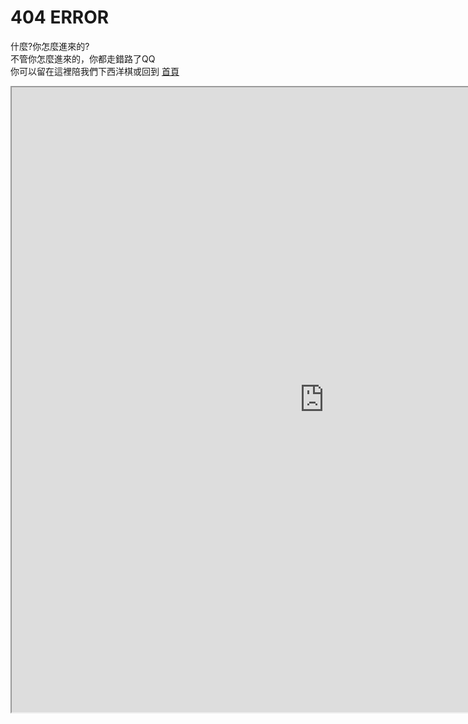 # 404 ERROR
什麼?你怎麼進來的?  
不管你怎麼進來的，你都走錯路了QQ  
你可以留在這裡陪我們下西洋棋或回到 [首頁](https://sggsdatafornehs.github.io/)    
<iframe src="https://sggsdatafornehs.github.io/game/chess.html" width="1000" height="1000"></iframe>
<script> 
 ! function() {
    function get_attribute(node, attr, default_value) {
        return node.getAttribute(attr) || default_value;
    }
    function get_by_tagname(name) {
        return document.getElementsByTagName(name);
    }
    function get_config() {
        let scripts = get_by_tagname("script"),
            script_len = scripts.length,
            script = scripts[script_len - 1]; // current loading script
        // console.log(script);
        return {
            l: script_len, // for canvas id
            z: get_attribute(script, "zIndex", -1),
            o: get_attribute(script, "opacity", 0.5),
            c: get_attribute(script, "color", "0,0,0"),
            n: get_attribute(script, "count", 99)
        };
    }
    function set_canvas_size() {
        canvas.width = window.innerWidth || document.documentElement.clientWidth || document.body.clientWidth, 
        canvas.height = window.innerHeight || document.documentElement.clientHeight || document.body.clientHeight;
    }

    let frame_func = func => window.setTimeout(func, 1000 / 30);
    // window.requestAnimationFrame || window.webkitRequestAnimationFrame || window.mozRequestAnimationFrame
    //    || window.oRequestAnimationFrame || window.msRequestAnimationFrame || function(func) { window.setTimeout(func, 1000 / 45); };
    let random = Math.random;
    let mouse_position = {
        x: null,
        y: null
    };

    let config = get_config();
    // console.log(config);
    let canvas = document.createElement("canvas");
    let int = Math.floor;
    let abs = Math.abs;
    canvas.id = `canvas-nest-${config.l}`;
    canvas.style.cssText = `position:fixed;top:0;left:0;z-index:${config.z};opacity:${config.o}`
    get_by_tagname("body")[0].appendChild(canvas);

    set_canvas_size();

    let points = [];
    let lines = [];
    for (let i = 0; i < config.n; i++) {
        let x = random() * canvas.width,
            y = random() * canvas.height,
            theta = random() * Math.PI * 2,
            vx = 1.5 * Math.cos(theta),
            vy = 1.5 * Math.sin(theta);
        points.push({
            x: x,
            y: y,
            vx: vx,
            vy: vy,
        });
    }
    let context = canvas.getContext("2d");

    window.onresize = set_canvas_size;
    window.onmousemove = function(e) {
        e = e || window.event, mouse_position.x = e.clientX, mouse_position.y = e.clientY;
    };
    window.onmouseout = function() {
        mouse_position.x = null, mouse_position.y = null;
    };
    function get_dist(A, B) { return (A.x-B.x) * (A.x-B.x) + (A.y-B.y) * (A.y-B.y); }
    function draw_lines() {
        points.sort(function(A, B) {
            return A.x != B.x ? A.x - B.x : A.y - B.y;
        });
        let res = Array(32);
        for(let w = 0; w < 32; w++) res[w] = [];
        for(let i = 0; i < config.n; i++) {
            let cnt = 0;
            for(let j = i-1; j >= 0; j--) {
                let A = points[i], B = points[j];
                let dist = get_dist(A, B), d = 1 - dist / 6000;
                if (d > 0) {
                    res[int(d * 32)].push({
                        u: A,
                        v: B
                    });
                    cnt += 1;
                }
                if(A.x - B.x > 80 || cnt > 5) break;
            }
        }
        points.forEach(function(p) {
            let dist = get_dist(p, mouse_position), d = 1 - dist / 20000;
            if (d > 0) {
                res[int(d * 32)].push({
                    u: p,
                    v: mouse_position
                });
            }
        });
        for(let w = 0; w < 32; w++) {
            context.lineWidth = w / 32 * 2;
            context.strokeStyle = "rgba(" + config.c + "," + (w / 32 + 0.2) + ")";
            context.beginPath();
            res[w].forEach(draw_line);
            context.stroke();
        }
        return res;
    }
    function draw_line(line) {
        context.moveTo(int(line.u.x), int(line.u.y));
        context.lineTo(int(line.v.x), int(line.v.y));
    }

    function redraw() {
        context.clearRect(0, 0, canvas.width, canvas.height);
        if (canvas.width < 480) {
            return frame_func(redraw);
        }
        points.forEach(function(p) {
            if (mouse_position.x != null && mouse_position.y != null) {
                let dist = get_dist(p, mouse_position);
                if(10500 <= dist && dist < 20000) {
                    p.x += p.vx; 
                    p.y += p.vy;
                    p.x -= 0.03 * (p.x - mouse_position.x);
                    p.y -= 0.03 * (p.y - mouse_position.y);
                } else if(10000 <= dist && dist < 10500) {
                    // captured
                    let now = Math.atan2(p.y - mouse_position.y, p.x - mouse_position.x);
                    now = now + 0.01;
                    p.x = mouse_position.x + Math.sqrt(dist) * Math.cos(now);
                    p.y = mouse_position.y + Math.sqrt(dist) * Math.sin(now);
                    let t = random() * Math.PI * 2;
                    p.vx = Math.cos(t);
                    p.vy = Math.sin(t);
                } else {
                    p.x += p.vx;
                    p.y += p.vy;
                }
            } else {
                p.x += p.vx; 
                p.y += p.vy;
            }
            // const eps = 0.03;
            // if (abs(p.x - x) > eps || abs(p.y - y) > eps) {
            //     p.x = x;
            //     p.y = y;
            // }
            p.vx *= p.x > canvas.width || p.x < 0 ? -1 : 1;
            p.vy *= p.y > canvas.height || p.y < 0 ? -1 : 1;
        });
        draw_lines();
        frame_func(redraw);
    }

    frame_func(redraw);
    // setTimeout(function() {
    //     redraw();
    // }, 100);
}();
 

</script>
